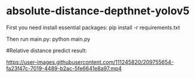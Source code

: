 # absolute-distance-depthnet-yolov5

First you need install essential packages:
pip install -r requirements.txt

Then run main.py:
python main.py

#Relative distance predict result:


https://user-images.githubusercontent.com/111245820/209755654-fa23f47c-7019-4489-b2ac-5fe6641e8a97.mp4

